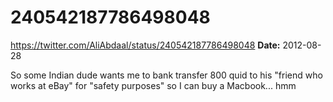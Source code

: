 # 240542187786498048
https://twitter.com/AliAbdaal/status/240542187786498048
**Date:** 2012-08-28

So some Indian dude wants me to bank transfer 800 quid to his "friend who works at eBay" for "safety purposes" so I can buy a Macbook... hmm
